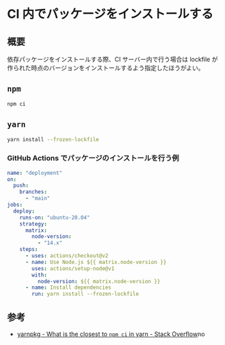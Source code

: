 # CI 内でパッケージをインストールする

## 概要

依存パッケージをインストールする際、CI サーバー内で行う場合は lockfile が作られた時点のバージョンをインストールするよう指定したほうがよい。

## `npm`

```bash
npm ci
```

## `yarn`

```bash
yarn install --frozen-lockfile
```

### GitHub Actions でパッケージのインストールを行う例

```yaml
name: "deployment"
on:
  push:
    branches:
      - "main"
jobs:
  deploy:
    runs-on: "ubuntu-20.04"
    strategy:
      matrix:
        node-version:
          - "14.x"
    steps:
      - uses: actions/checkout@v2
      - name: Use Node.js ${{ matrix.node-version }}
        uses: actions/setup-node@v1
        with:
          node-version: ${{ matrix.node-version }}
      - name: Install dependencies
        run: yarn install --frozen-lockfile


```

## 参考

- [yarnpkg - What is the closest to `npm ci` in yarn - Stack Overflow](https://stackoverflow.com/questions/58482655/what-is-the-closest-to-npm-ci-in-yarn)no

